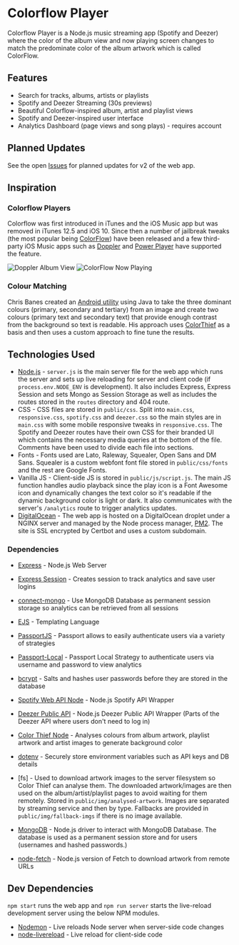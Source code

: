 # Colorflow Player

Colorflow Player is a Node.js music streaming app (Spotify and Deezer) where the color of the album view and now playing screen changes to match the predominate color of the album artwork which is called ColorFlow.

## Features

-   Search for tracks, albums, artists or playlists
-   Spotify and Deezer Streaming (30s previews)
-   Beautiful Colorflow-inspired album, artist and playlist views
-   Spotify and Deezer-inspired user interface
-   Analytics Dashboard (page views and song plays) - requires account

## Planned Updates

See the open [Issues](https://github.com/louisefindlay23/colorflow-player/issues?q=is%3Aissue+is%3Aopen+sort%3Aupdated-desc) for planned updates for v2 of the web app.

## Inspiration

### Colorflow Players

Colorflow was first introduced in iTunes and the iOS Music app but was removed in iTunes 12.5 and iOS 10. Since then a number of jailbreak tweaks (the most popular being [ColorFlow](https://www.idownloadblog.com/2020/02/19/colorflow-5)) have been released and a few third-party iOS Music apps such as [Doppler](https://www.macobserver.com/news/doppler-music-player-ios) and [Power Player](https://powerplayer.evenwerk.com) have supported the feature.

![Doppler Album View](https://apphuntt.files.wordpress.com/2018/08/7a61053f-0b26-4749-8eeb-d46fe75a65ef.png?w=450)
![ColorFlow Now Playing](https://i.imgur.com/VMXdzFW.png)

### Colour Matching

Chris Banes created an [Android utility](https://chris.banes.dev/colour-matching) using Java to take the three dominant colours (primary, secondary and tertiary) from an image and create two colours (primary text and secondary text) that provide enough contrast from the background so text is readable. His approach uses [ColorThief](https://lokeshdhakar.com/projects/color-thief) as a basis and then uses a custom approach to fine tune the results.

## Technologies Used

-   [Node.js](https://nodejs.org/en) - `server.js` is the main server file for the web app which runs the server and sets up live reloading for server and client code (if `process.env.NODE_ENV` is development). It also includes Express, Express Session and sets Mongo as Session Storage as well as includes the routes stored in the `routes` directory and 404 route.
-   CSS - CSS files are stored in `public/css`. Split into `main.css`, `responsive.css`, `spotify.css` and `deezer.css` so the main styles are in `main.css` with some mobile responsive tweaks in `responsive.css`. The Spotify and Deezer routes have their own CSS for their branded UI which contains the necessary media queries at the bottom of the file. Comments have been used to divide each file into sections.
-   Fonts - Fonts used are Lato, Raleway, Squealer, Open Sans and DM Sans. Squealer is a custom webfont font file stored in `public/css/fonts` and the rest are Google Fonts.
-   Vanilla JS - Client-side JS is stored in `public/js/script.js`. The main JS function handles audio playback since the play icon is a Font Awesome icon and dynamically changes the text color so it's readable if the dynamic background color is light or dark. It also communicates with the server's `/analytics` route to trigger analytics updates.
-   [DigitalOcean](https://www.digitalocean.com/) - The web app is hosted on a DigitalOcean droplet under a NGINX server and managed by the Node process manager, [PM2](https://pm2.keymetrics.io). The site is SSL encrypted by Certbot and uses a custom subdomain.

### Dependencies

-   [Express](https://expressjs.com) - Node.js Web Server
-   [Express Session](https://github.com/expressjs/session) - Creates session to track analytics and save user logins
-   [connect-mongo](https://www.npmjs.com/package/connect-mongo) - Use MongoDB Database as permanent session storage so analytics can be retrieved from all sessions
-   [EJS](https://ejs.co) - Templating Language

-   [PassportJS](http://www.passportjs.org) - Passport allows to easily authenticate users via a variety of strategies
-   [Passport-Local](https://github.com/jaredhanson/passport-local) - Passport Local Strategy to authenticate users via username and password to view analytics
-   [bcrypt](https://www.npmjs.com/package/bcrypt) - Salts and hashes user passwords before they are stored in the database

-   [Spotify Web API Node](https://github.com/thelinmichael/spotify-web-api-node) - Node.js Spotify API Wrapper
-   [Deezer Public API](https://github.com/zaosoula/deezer-public-api) - Node.js Deezer Public API Wrapper (Parts of the Deezer API where users don't need to log in)
-   [Color Thief Node](https://lokeshdhakar.com/projects/color-thief) - Analyses colours from album artwork, playlist artwork and artist images to generate background color

-   [dotenv](https://www.npmjs.com/package/dotenv) - Securely store environment variables such as API keys and DB details
-   [fs] - Used to download artwork images to the server filesystem so Color Thief can analyse them. The downloaded artwork/images are then used on the album/artist/playlist pages to avoid waiting for them remotely. Stored in `public/img/analysed-artwork`. Images are separated by streaming service and then by type. Fallbacks are provided in `public/img/fallback-imgs` if there is no image available.
-   [MongoDB](https://www.npmjs.com/package/mongodb) - Node.js driver to interact with MongoDB Database. The database is used as a permanent session store and for users (usernames and hashed passwords.)
-   [node-fetch](https://www.npmjs.com/package/node-fetch) - Node.js version of Fetch to download artwork from remote URLs

## Dev Dependencies

`npm start` runs the web app and `npm run server` starts the live-reload development server using the below NPM modules.

-   [Nodemon](https://www.npmjs.com/package/nodemon) - Live reloads Node server when server-side code changes
-   [node-livereload](https://www.npmjs.com/package/livereload) - Live reload for client-side code
